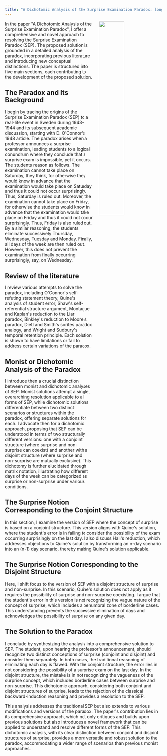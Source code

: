 ```yaml
---
title: "A Dichotomic Analysis of the Surprise Examination Paradox: long summary"
---
```


<img align="right" width="40%" src="/images/surprise-exam.jpg" style="margin-left: 20px;">

In the paper "A Dichotomic Analysis of the Surprise Examination Paradox", I offer a comprehensive and novel approach to resolving the Surprise Examination Paradox (SEP). The proposed solution is grounded in a detailed analysis of the paradox, incorporating previous literature and introducing new conceptual distinctions. The paper is structured into five main sections, each contributing to the development of the proposed solution.

## The Paradox and Its Background
I begin by tracing the origins of the Surprise Examination Paradox (SEP) to a real-life event in Sweden during 1943-1944 and its subsequent academic discussion, starting with D. O'Connor's 1948 article. The paradox arises when a professor announces a surprise examination, leading students to a logical conundrum where they conclude that a surprise exam is impossible, yet it occurs. The students reason as follows. The examination cannot take place on Saturday, they think, for otherwise they would know in advance that the examination would take place on Saturday and thus it could not occur surprisingly. Thus, Saturday is ruled out. Moreover, the examination cannot take place on Friday, for otherwise the students would know in advance that the examination would take place on Friday and thus it could not occur surprisingly. Thus, Friday is also ruled out. By a similar reasoning, the students eliminate successively Thursday, Wednesday, Tuesday and Monday. Finally, all days of the week are then ruled out. However, this does not prevent the examination from finally occurring surprisingly, say, on Wednesday.

## Review of the literature
I review various attempts to solve the paradox, including O'Connor's self-refuting statement theory, Quine's analysis of student error, Shaw's self-referential structure argument, Montague and Kaplan's reduction to the Liar paradox, Binkley's reduction to Moore's paradox, Dietl and Smith's sorites paradox analogy, and Wright and Sudbury's temporal retention principle. Each solution is shown to have limitations or fail to address certain variations of the paradox.

## Monist or Dichotomic Analysis of the Paradox
I introduce then a crucial distinction between monist and dichotomic analyses of SEP. Monist solutions attempt a single, overarching resolution applicable to all forms of SEP, while dichotomic solutions differentiate between two distinct scenarios or structures within the paradox, offering separate solutions for each. I advocate then for a dichotomic approach, proposing that SEP can be understood in terms of two structurally different versions: one with a conjoint structure (where surprise and non-surprise can coexist) and another with a disjoint structure (where surprise and non-surprise are mutually exclusive). This dichotomy is further elucidated through matrix notation, illustrating how different days of the week can be categorized as surprise or non-surprise under various conditions.

## The Surprise Notion Corresponding to the Conjoint Structure
In this section, I examine the version of SEP where the concept of surprise is based on a conjoint structure. This version aligns with Quine's solution, where the student's error is in failing to consider the possibility of the exam occurring surprisingly on the last day. I also discuss Hall's reduction, which addresses objections to Quine's solution by transforming an n-day scenario into an (n-1) day scenario, thereby making Quine's solution applicable.

## The Surprise Notion Corresponding to the Disjoint Structure
Here, I shift focus to the version of SEP with a disjoint structure of surprise and non-surprise. In this scenario, Quine's solution does not apply as it requires the possibility of surprise and non-surprise coexisting. I argue that the student's error in this version is not recognizing the vague nature of the concept of surprise, which includes a penumbral zone of borderline cases. This understanding prevents the successive elimination of days and acknowledges the possibility of surprise on any given day.

## The Solution to the Paradox
I conclude by synthesizing the analysis into a comprehensive solution to SEP. The student, upon hearing the professor's announcement, should recognize two distinct conceptions of surprise (conjoint and disjoint) and consider them separately. In both cases, the traditional reasoning of eliminating each day is flawed. With the conjoint structure, the error lies in not considering the possibility of a surprise exam on the last day. In the disjoint structure, the mistake is in not recognizing the vagueness of the surprise concept, which includes borderline cases between surprise and non-surprise. This dichotomic approach, considering both conjoint and disjoint structures of surprise, leads to the rejection of the classical backward-induction reasoning and provides a resolution to the SEP.

This analysis addresses the traditional SEP but also extends to various modifications and versions of the paradox. The paper's contribution lies in its comprehensive approach, which not only critiques and builds upon previous solutions but also introduces a novel framework that can be applied to understand and resolve different forms of the SEP. This dichotomic analysis, with its clear distinction between conjoint and disjoint structures of surprise, provides a more versatile and robust solution to the paradox, accommodating a wider range of scenarios than previous monist approaches.
